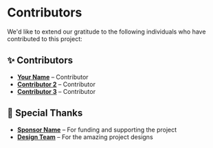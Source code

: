 # Contributors

We'd like to extend our gratitude to the following individuals who have contributed to this project:

## ✨ Contributors

- **[Your Name](https://github.com/your-username)** – Contributor
- **[Contributor 2](https://github.com/contributor2)** – Contributor
- **[Contributor 3](https://github.com/contributor3)** – Contributor

## 👏 Special Thanks

- **[Sponsor Name](https://github.com/sponsor)** – For funding and supporting the project
- **[Design Team](https://github.com/design-team)** – For the amazing project designs
